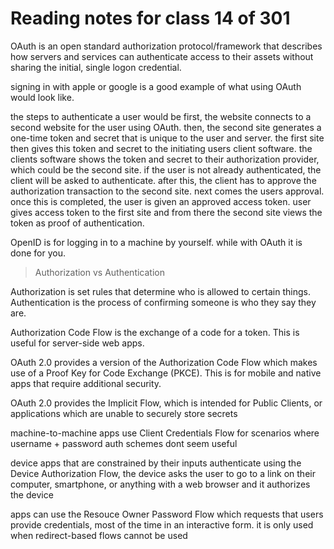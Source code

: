 # Reading notes for class 14 of 301

OAuth is an open standard authorization protocol/framework that describes how servers and services can authenticate access to their assets without sharing the initial, single logon credential. 

signing in with apple or google is a good example of what using OAuth would look like.

the steps to authenticate a user would be first, the website connects to a second website for the user using OAuth. then, the second site generates a one-time token and secret that is unique to the user and server. the first site then gives this token and secret to the initiating users client software. the clients software shows the token and secret to their authorization provider, which could be the second site. if the user is not already authenticated, the client will be asked to authenticate. after this, the client has to approve the authorization transaction to the second site. next comes the users approval. once this is completed, the user is given an approved access token. user gives access token to the first site and from there the second site views the token as proof of authentication. 

OpenID is for logging in to a machine by yourself. while with OAuth it is done for you. 

> Authorization vs Authentication

Authorization is set rules that determine who is allowed to certain things. Authentication is the process of confirming someone is who they say they are. 

Authorization Code Flow is the exchange of a code for a token. This is useful for server-side web apps.

OAuth 2.0 provides a version of the Authorization Code Flow which makes use of a Proof Key for Code Exchange (PKCE). This is for mobile and native apps that require additional security. 

OAuth 2.0 provides the Implicit Flow, which is intended for Public Clients, or applications which are unable to securely store secrets

machine-to-machine apps use Client Credentials Flow for scenarios where username + password auth schemes dont seem useful

device apps that are constrained by their inputs authenticate using the Device Authorization Flow, the device asks the user to go to a link on their computer, smartphone, or anything with a web browser and it authorizes the device

apps can use the Resouce Owner Password Flow which requests that users provide credentials, most of the time in an interactive form. it is only used when redirect-based flows cannot be used

